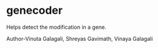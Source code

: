 # genecoder
Helps detect the modification in a gene.

Author-Vinuta Galagali, Shreyas Gavimath, Vinaya Galagali
